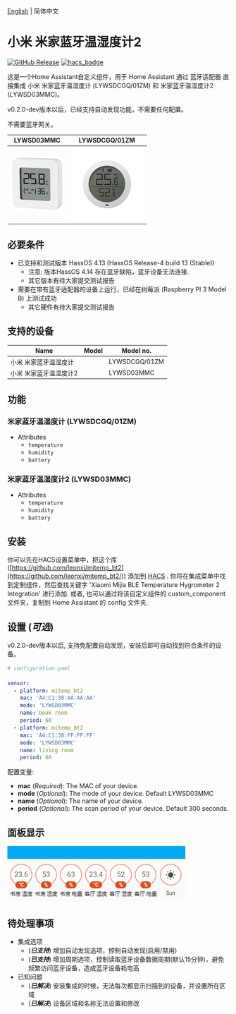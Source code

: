[English](./README.md) | 简体中文

# 小米 米家蓝牙温湿度计2

[![GitHub Release][releases-shield]][releases]
[![hacs_badge](https://img.shields.io/badge/HACS-Custom-orange.svg)](https://github.com/custom-components/hacs)

这是一个Home Assistant自定义组件，用于 Home Assistant 通过 蓝牙适配器 直接集成 小米 米家蓝牙温湿度计 (LYWSDCGQ/01ZM) 和 米家蓝牙温湿度计2 (LYWSD03MMC)。

v0.2.0-dev版本以后，已经支持自动发现功能，不需要任何配置。

不需要蓝牙网关。

| LYWSD03MMC | LYWSDCGQ/01ZM |
| ---------------------- | ---------------------- |
| ![LYWSD03MMC](/pictures/LYWSD03MMC.jpg) | ![LYWSDCGQ/01ZM](/pictures/LYWSDCGQ01ZM.jpg) |

## 必要条件

* 已支持和测试版本 HassOS 4.13 (HassOS Release-4 build 13 (Stable))
  * 注意: 版本HassOS 4.14 存在蓝牙缺陷，蓝牙设备无法连接.
  * 其它版本有待大家提交测试报告
* 需要在带有蓝牙适配器的设备上运行，已经在树莓派 (Raspberry PI 3 Model B) 上测试成功
  * 其它硬件有待大家提交测试报告

## 支持的设备

| Name                   | Model                  | Model no. |
| ---------------------- | ---------------------- | --------- |
| 小米 米家蓝牙温湿度计  |  | LYWSDCGQ/01ZM |
| 小米 米家蓝牙温湿度计2  |  | LYWSD03MMC  |

## 功能

### 米家蓝牙温湿度计 (LYWSDCGQ/01ZM)

- Attributes
  - `temperature`
  - `humidity`
  - `battery`

### 米家蓝牙温湿度计2 (LYWSD03MMC)

- Attributes
  - `temperature`
  - `humidity`
  - `battery`

## 安装

你可以先在HACS设置菜单中，把这个库 ([https://github.com/leonxi/mitemp_bt2](https://github.com/leonxi/mitemp_bt2/)) 添加到 [HACS](https://hacs.xyz/) . 你将在集成菜单中找到定制组件，然后查找关键字 'Xiaomi Mijia BLE Temperature Hygrometer 2 Integration' 进行添加. 或者, 也可以通过将该自定义组件的 custom_component 文件夹，复制到 Home Assistant 的 config 文件夹.

## 设置 (_可选_)

v0.2.0-dev版本以后, 支持免配置自动发现，安装后即可自动找到符合条件的设备。

```yaml
# configuration.yaml

sensor:
  - platform: mitemp_bt2
    mac: 'A4:C1:38:AA:AA:AA'
    mode: 'LYWSD03MMC'
    name: book room
    period: 60
  - platform: mitemp_bt2
    mac: 'A4:C1:38:FF:FF:FF'
    mode: 'LYWSD03MMC'
    name: living room
    period: 60
```

配置变量:
- **mac** (*Required*): The MAC of your device.
- **mode** (*Optional*): The mode of your device. Default LYWSD03MMC
- **name** (*Optional*): The name of your device.
- **period** (*Optional*): The scan period of your device. Default 300 seconds.

## 面板显示

  ![LYWSD03MMC_PANEL_SHOW](/pictures/sample_panel_1.png)

## 待处理事项

- 集成选项
  - (_**已支持**_) 增加自动发现选项，控制自动发现(启用/禁用)
  - (_**已支持**_) 增加周期选项，控制读取蓝牙设备数据周期(默认15分钟)，避免频繁访问蓝牙设备，造成蓝牙设备耗电高
- 已知问题
  - (_**已解决**_) 安装集成的时候，无法每次都显示扫描到的设备，并设置所在区域
  - (_**已解决**_) 设备区域和名称无法设置和修改

[releases-shield]: https://img.shields.io/github/release/leonxi/mitemp_bt2.svg
[releases]: https://github.com/leonxi/mitemp_bt2/releases
